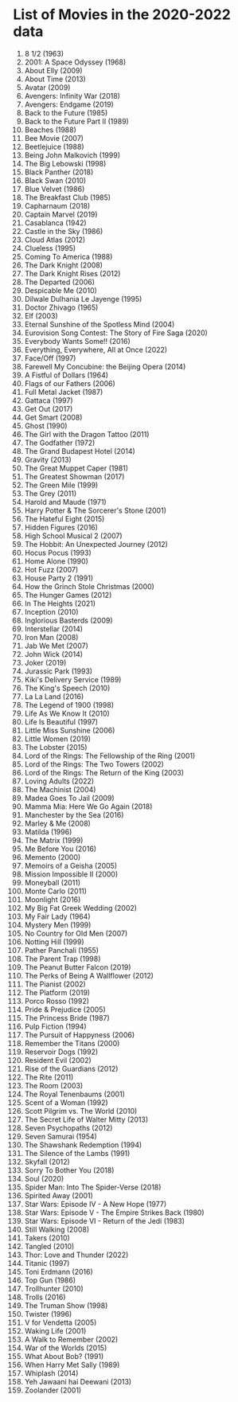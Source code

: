# List of Movies in the 2020-2022 data

1. 8 1/2 (1963)
2. 2001: A Space Odyssey (1968)
3. About Elly (2009)
4. About Time (2013)
5. Avatar (2009)
6. Avengers: Infinity War (2018)
7. Avengers: Endgame (2019)
8. Back to the Future (1985)
9. Back to the Future Part II (1989)
10. Beaches (1988)
11. Bee Movie (2007)
12. Beetlejuice (1988)
13. Being John Malkovich (1999)
14. The Big Lebowski (1998)
15. Black Panther (2018)
16. Black Swan (2010)
17. Blue Velvet (1986)
18. The Breakfast Club (1985)
19. Capharnaum (2018)
20. Captain Marvel (2019)
21. Casablanca (1942)
22. Castle in the Sky (1986)
23. Cloud Atlas (2012)
24. Clueless (1995)
25. Coming To America (1988)
26. The Dark Knight (2008)
27. The Dark Knight Rises (2012)
28. The Departed (2006)
29. Despicable Me (2010)
30. Dilwale Dulhania Le Jayenge (1995)
31. Doctor Zhivago (1965)
32. Elf (2003)
33. Eternal Sunshine of the Spotless Mind (2004)
34. Eurovision Song Contest: The Story of Fire Saga (2020)
35. Everybody Wants Some!! (2016)
36. Everything, Everywhere, All at Once (2022)
37. Face/Off (1997)
38. Farewell My Concubine: the Beijing Opera (2014)
39. A Fistful of Dollars (1964)
40. Flags of our Fathers (2006)
41. Full Metal Jacket (1987)
42. Gattaca (1997)
43. Get Out (2017)
44. Get Smart (2008)
45. Ghost (1990)
46. The Girl with the Dragon Tattoo (2011)
47. The Godfather (1972)
48. The Grand Budapest Hotel (2014)
49. Gravity (2013)
50. The Great Muppet Caper (1981)
51. The Greatest Showman (2017)
52. The Green Mile (1999)
53. The Grey (2011)
54. Harold and Maude (1971)
55. Harry Potter & The Sorcerer's Stone (2001)
56. The Hateful Eight (2015)
57. Hidden Figures (2016)
58. High School Musical 2 (2007)
59. The Hobbit: An Unexpected Journey (2012)
60. Hocus Pocus (1993)
61. Home Alone (1990)
62. Hot Fuzz (2007)
63. House Party 2 (1991)
64. How the Grinch Stole Christmas (2000)
65. The Hunger Games (2012)
66. In The Heights (2021)
67. Inception (2010)
68. Inglorious Basterds (2009)
69. Interstellar (2014)
70. Iron Man (2008)
71. Jab We Met (2007)
72. John Wick (2014)
73. Joker (2019)
74. Jurassic Park (1993)
75. Kiki's Delivery Service (1989)
76. The King's Speech (2010)
77. La La Land (2016)
78. The Legend of 1900 (1998)
79. Life As We Know It (2010)
80. Life Is Beautiful (1997)
81. Little Miss Sunshine (2006)
82. Little Women (2019)
83. The Lobster (2015)
84. Lord of the Rings: The Fellowship of the Ring (2001)
85. Lord of the Rings: The Two Towers (2002)
86. Lord of the Rings: The Return of the King (2003)
87. Loving Adults (2022)
88. The Machinist (2004)
89. Madea Goes To Jail (2009)
90. Mamma Mia: Here We Go Again (2018)
91. Manchester by the Sea (2016)
92. Marley & Me (2008)
93. Matilda (1996)
94. The Matrix (1999)
95. Me Before You (2016)
96. Memento (2000)
97. Memoirs of a Geisha (2005)
98. Mission Impossible II (2000)
99. Moneyball (2011)
100. Monte Carlo (2011)
101. Moonlight (2016)
102. My Big Fat Greek Wedding (2002)
103. My Fair Lady (1964)
104. Mystery Men (1999)
105. No Country for Old Men (2007)
106. Notting Hill (1999)
107. Pather Panchali (1955)
108. The Parent Trap (1998)
109. The Peanut Butter Falcon (2019)
110. The Perks of Being A Wallflower (2012)
111. The Pianist (2002)
112. The Platform (2019)
113. Porco Rosso (1992)
114. Pride & Prejudice (2005)
115. The Princess Bride (1987)
116. Pulp Fiction (1994)
117. The Pursuit of Happyness (2006)
118. Remember the Titans (2000)
119. Reservoir Dogs (1992)
120. Resident Evil (2002)
121. Rise of the Guardians (2012)
122. The Rite (2011)
123. The Room (2003)
124. The Royal Tenenbaums (2001)
125. Scent of a Woman (1992)
126. Scott Pilgrim vs. The World (2010)
127. The Secret Life of Walter Mitty (2013)
128. Seven Psychopaths (2012)
129. Seven Samurai (1954)
130. The Shawshank Redemption (1994)
131. The Silence of the Lambs (1991)
132. Skyfall (2012)
133. Sorry To Bother You (2018)
134. Soul (2020)
135. Spider Man: Into The Spider-Verse (2018)
136. Spirited Away (2001)
137. Star Wars: Episode IV - A New Hope (1977)
138. Star Wars: Episode V - The Empire Strikes Back (1980)
139. Star Wars: Episode VI - Return of the Jedi (1983)
140. Still Walking (2008)
141. Takers (2010)
142. Tangled (2010)
143. Thor: Love and Thunder (2022)
144. Titanic (1997)
145. Toni Erdmann (2016)
146. Top Gun (1986)
147. Trollhunter (2010)
148. Trolls (2016)
149. The Truman Show (1998)
150. Twister (1996)
151. V for Vendetta (2005)
152. Waking Life (2001)
153. A Walk to Remember (2002)
154. War of the Worlds (2015)
155. What About Bob? (1991)
156. When Harry Met Sally (1989)
157. Whiplash (2014)
158. Yeh Jawaani hai Deewani (2013)
159. Zoolander (2001)
